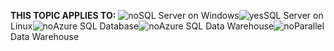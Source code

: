 <Token>**THIS TOPIC APPLIES TO:** ![no](media/no.png)SQL Server on Windows![yes](media/yes.png)SQL Server on Linux![no](media/no.png)Azure SQL Database![no](media/no.png)Azure SQL Data Warehouse![no](media/no.png)Parallel Data Warehouse </Token>